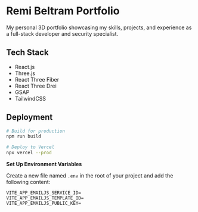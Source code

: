 # Remi Beltram Portfolio

My personal 3D portfolio showcasing my skills, projects, and experience as a full-stack developer and security specialist.

## Tech Stack

- React.js
- Three.js
- React Three Fiber
- React Three Drei
- GSAP
- TailwindCSS

## Deployment

```bash
# Build for production
npm run build

# Deploy to Vercel
npx vercel --prod
```

**Set Up Environment Variables**

Create a new file named `.env` in the root of your project and add the following content:

```env
VITE_APP_EMAILJS_SERVICE_ID=
VITE_APP_EMAILJS_TEMPLATE_ID=
VITE_APP_EMAILJS_PUBLIC_KEY=
```
